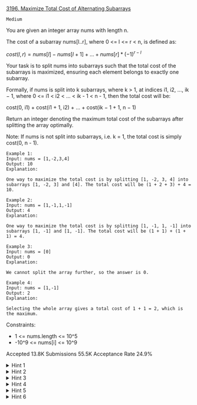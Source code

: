 [3196. Maximize Total Cost of Alternating Subarrays](https://leetcode.com/problems/maximize-total-cost-of-alternating-subarrays/)

`Medium`

You are given an integer array nums with length n.

The cost of a subarray nums[l..r], where 0 <= l <= r < n, is defined as:

$cost(l, r) = nums[l] - nums[l + 1] + ... + nums[r] * (−1)^{r − l}$

Your task is to split nums into subarrays such that the total cost of the subarrays is maximized, ensuring each element belongs to exactly one subarray.

Formally, if nums is split into k subarrays, where k > 1, at indices i1, i2, ..., ik − 1, where 0 <= i1 < i2 < ... < ik - 1 < n - 1, then the total cost will be:

cost(0, i1) + cost(i1 + 1, i2) + ... + cost(ik − 1 + 1, n − 1)

Return an integer denoting the maximum total cost of the subarrays after splitting the array optimally.

Note: If nums is not split into subarrays, i.e. k = 1, the total cost is simply cost(0, n - 1).

 
```
Example 1:
Input: nums = [1,-2,3,4]
Output: 10
Explanation:

One way to maximize the total cost is by splitting [1, -2, 3, 4] into subarrays [1, -2, 3] and [4]. The total cost will be (1 + 2 + 3) + 4 = 10.

Example 2:
Input: nums = [1,-1,1,-1]
Output: 4
Explanation:

One way to maximize the total cost is by splitting [1, -1, 1, -1] into subarrays [1, -1] and [1, -1]. The total cost will be (1 + 1) + (1 + 1) = 4.

Example 3:
Input: nums = [0]
Output: 0
Explanation:

We cannot split the array further, so the answer is 0.

Example 4:
Input: nums = [1,-1]
Output: 2
Explanation:

Selecting the whole array gives a total cost of 1 + 1 = 2, which is the maximum.
```
 

Constraints:

- 1 <= nums.length <= 10^5
- -10^9 <= nums[i] <= 10^9

Accepted
13.8K
Submissions
55.5K
Acceptance Rate
24.9%

<details>
<summary>Hint 1</summary>

The problem can be solved using dynamic programming.

</details>
<details>
<summary>Hint 2</summary>

Since we can always start a new subarray, the problem is the same as selecting some elements in the array and flipping their signs to negative to maximize the sum. However, we cannot flip the signs of 2 consecutive elements, and the first element in the array cannot be negative.

</details>
<details>
<summary>Hint 3</summary>

Let dp[i][0/1] be the largest sum we can get for prefix nums[0..i], where dp[i][0] is the maximum if the ith element wasn't flipped, and dp[i][1] is the maximum if the ith element was flipped.

</details>
<details>
<summary>Hint 4</summary>

Based on the restriction:
dp[i][0] = min(dp[i - 1][0], dp[i - 1][1]) + nums[i]
dp[i][1] = dp[i - 1][0] - nums[i]

</details>
<details>
<summary>Hint 5</summary>

The initial state is:
dp[1][0] = nums[0] + nums[1]
dp[1][1] = nums[0] - nums[1]
and the answer is max(dp[n - 1][0], dp[n - 1][1]).
</details>
<details>
<summary>Hint 6</summary>

Can you optimize the space complexity?

</details>
